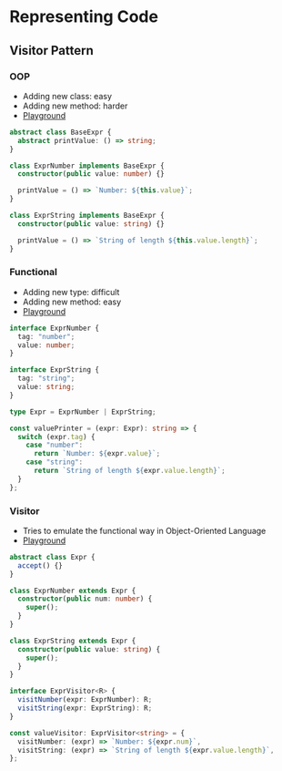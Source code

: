 # Representing Code

## Visitor Pattern

### OOP

- Adding new class: easy
- Adding new method: harder
- [Playground](https://www.typescriptlang.org/play?#code/IYIwzgLgTsDGEAJYBthjAgQmgpgUQA8AHKBAbwCgEFRIZ4ESBLAOwgDVhkBXHALgQAKAJQIAvAD4EdVgHMA3BQC+FCijQZCJAHLcAtiBykmeoshx6cbDNjD5ipStVgB7FnW7wXUQUW4hkJlgEADcuXgEWfUMoUTIVKkYoVg5wnHEhUUkEAANdAyMBABIyCAALJjAAOjCeHCUcxQT1dAQtKABlaDkEEzMLKwgbXHbyRNd3aE8Ib19-QODaiOlullk4hOpmNk46jJFxKRyu5LWEFwAzBHM18oQS8sqatKqb2XKGpoogA)

```ts
abstract class BaseExpr {
  abstract printValue: () => string;
}

class ExprNumber implements BaseExpr {
  constructor(public value: number) {}

  printValue = () => `Number: ${this.value}`;
}

class ExprString implements BaseExpr {
  constructor(public value: string) {}

  printValue = () => `String of length ${this.value.length}`;
}
```

### Functional

- Adding new type: difficult
- Adding new method: easy
- [Playground](https://www.typescriptlang.org/play?#code/JYOwLgpgTgZghgYwgAgKIA8AOUByBXAWwCNpkBvAKGWTDgHMAuZAIhEJKmYG4rkA3OABs8EJm2LQeAXwoVQkWIhQZsAZTBRQdcr1qMWAZw1buvAcNHIjmkHWmywAT0zKsUZAF40b-BPcAfbzVjWx4KBAB7ECN+IREABRsFT2QACgg3JhUoAEomay1PAD4dagMAd2AwBAALNIzsADo9HNLqZAQ4AxRWdmhmBl525CgIMDwoEGQAA18OJgASMgaoRvMRKWmeYc7uwxC6AaH20fHJmfUbbQiYZEEIWzA6pZW1uIhG+8eaze3kGSkPCAA)

```ts
interface ExprNumber {
  tag: "number";
  value: number;
}

interface ExprString {
  tag: "string";
  value: string;
}

type Expr = ExprNumber | ExprString;

const valuePrinter = (expr: Expr): string => {
  switch (expr.tag) {
    case "number":
      return `Number: ${expr.value}`;
    case "string":
      return `String of length ${expr.value.length}`;
  }
};
```

### Visitor

- Tries to emulate the functional way in Object-Oriented Language
- [Playground](https://www.typescriptlang.org/play?#code/IYIwzgLgTsDGEAJYBthjAgogDwA5QQG8AoBBOWAU1wgAoBKIgX2JeJTQx3wDkBXALYhKBStgiUAdgBMueAiTKwA9pMhQ+8ZVFq4+IZAEtYCSYIBcpwcKiNFZBGD64RDANykELNh3RZ5AMrQhpIA5ghiEjJy+ESeKmrQmhDauvpGJgBuwMh8lJbqIaF2nmROLjr0HmTexMQhElAAZnCU-vgAaoZghilQADwASgB8cWSZ3b38Qq5i+JbcUNM29JaD1QgTPRBBUEW0c1ALgcFhqwjrrHUJkJs5eV3b2sedk339hWGjALxjm2-LESWA7yRjfUYAA0BRwQABJCIcAHRmARMCEAGk8W16uyKwMOYMhuLCCGUTQQyCkoQgAAs4Qj5IjsrlKIjKWFaWjMUwPEA)

```ts
abstract class Expr {
  accept() {}
}

class ExprNumber extends Expr {
  constructor(public num: number) {
    super();
  }
}

class ExprString extends Expr {
  constructor(public value: string) {
    super();
  }
}

interface ExprVisitor<R> {
  visitNumber(expr: ExprNumber): R;
  visitString(expr: ExprString): R;
}

const valueVisitor: ExprVisitor<string> = {
  visitNumber: (expr) => `Number: ${expr.num}`,
  visitString: (expr) => `String of length ${expr.value.length}`,
};
```
